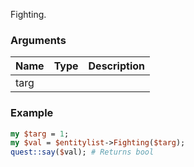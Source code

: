 Fighting.
### Arguments
**Name**|**Type**|**Description**
:---|:---|:---
targ||

### Example

```perl
my $targ = 1;
my $val = $entitylist->Fighting($targ);
quest::say($val); # Returns bool
```